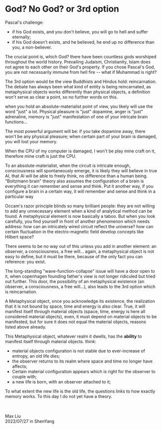# God? No God? or 3rd option

Pascal's challenge:  
- if his God exists, and you don't believe, you will go to hell and suffer eternally;
- if his God doesn't exists, and he believed, he end up no difference than you, a non-believer.  <br/> 

The crucial point is, which God? there have been countless gods worshiped throughout the world history. Prevailing Judaism, Christianity, Islam does not agree to each other on their God's property. If you chose Pascal's God, you are not necessarily immune from hell fire -- what if Muhammad is right? <br/>  

The 3rd option would be the view Buddhists and Hindus hold: reincarnation. The debate has always been what kind of entity is being reincarnated, as metaphysical objects works differently than physical objects, a definition won't serve as clear a point, so no further words on this. <br/>

when you hold an absolute-materialist point of view, you likely will use the word "just" a lot. Physical pleasure is "just" dopamine, anger is "just" adrenaline, memory is "just" manifestation of one of your intricate brain functions... <br/>

The most powerful argument will be: if you take dopamine away, there won't be any physical pleasure; when certain part of your brain is damaged, you will lost your memory. <br/>

When the CPU of my computer is damaged, I won't be play mine craft on it, therefore mine craft is just the CPU.<br/>

To an absolute-materialist, when the circuit is intricate enough, consciousness will spontaneously emerge, it is likely they will believe in true AI, that AI will be able to freely think, no difference than a human being. "Boltzmann brain" theory also assumes the configuration of a brain is everything it can remember and sense and think. Put it another way, if you configure a brain in a certain way, it will remember and sense and think in a particular way <br/>  

Occam's razor principle blinds so many brilliant people: they are not willing to add any unnecessary element when a kind of analytical method can be found. A metaphysical element is now basically a taboo. But when you look carefully, you find yourself in front of another phenomenon which needs address: how can an intricately wired circuit reflect the universe? how can certain fluctuation in the electro-magnetic field develop concepts like Hilbert space? <br/> 

There seems to be no way out of this unless you add in another element: an observer, a consciousness, a free will... again, a metaphysical object is not easy to define, but it must be there, because of the only fact you can reference: you exist. <br/>  

The long-standing "wave-function-collapse" issue will have a door open to it, when copenhagen founding father's view is not longer ridiculed but tried out further. This door, the possibility of an metaphysical existence (an observer, a consciousness, a free will...), also leads to the 3rd option which is reincarnation. <br/>

A Metaphysical object, once you acknowledge its existence, the realization that it is not bound by space, time and energy is also clear. True, it will manifest itself through material objects (space, time, energy is here all considered material objects), even, it must depend on material objects to be manifested, but for sure it does not equal the material objects, reasons listed above already. <br/>  

This Metaphysical object, whatever realm it dwells, has the **ability** to manifest itself through material objects. think:
- material objects configuration is not stable due to ever-increase of entropy, an old life dies;
- the observer returns to its realm where space and time no longer have affects;
- Certain material configuration appears which is right for the observer to couple with;
- a new life is born, with an observer attached to it;

To what extent the new life is the old life, the questions links to how exactly memory works. To this day I do not yet have a theory.<br/>   
<br/> 

Max Liu  
2022/07/27 in ShenYang





